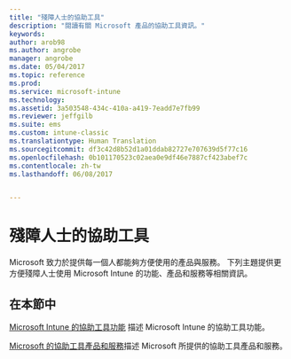 ```yaml
---
title: "殘障人士的協助工具"
description: "閱讀有關 Microsoft 產品的協助工具資訊。"
keywords: 
author: arob98
ms.author: angrobe
manager: angrobe
ms.date: 05/04/2017
ms.topic: reference
ms.prod: 
ms.service: microsoft-intune
ms.technology: 
ms.assetid: 3a503548-434c-410a-a419-7eadd7e7fb99
ms.reviewer: jeffgilb
ms.suite: ems
ms.custom: intune-classic
ms.translationtype: Human Translation
ms.sourcegitcommit: df3c42d8b52d1a01ddab82727e707639d5f77c16
ms.openlocfilehash: 0b101170523c02aea0e9df46e7887cf423abef7c
ms.contentlocale: zh-tw
ms.lasthandoff: 06/08/2017


---
```


# <a name="accessibility-for-people-with-disabilities"></a>殘障人士的協助工具
Microsoft 致力於提供每一個人都能夠方便使用的產品與服務。 下列主題提供更方便殘障人士使用 Microsoft Intune 的功能、產品和服務等相關資訊。

## <a name="in-this-section"></a>在本節中
[Microsoft Intune 的協助工具功能](accessibility-features-of-microsoft-intune.md) 描述 Microsoft Intune 的協助工具功能。

[Microsoft 的協助工具產品和服務](accessibility-products-and-services-from-microsoft.md)描述 Microsoft 所提供的協助工具產品和服務。

